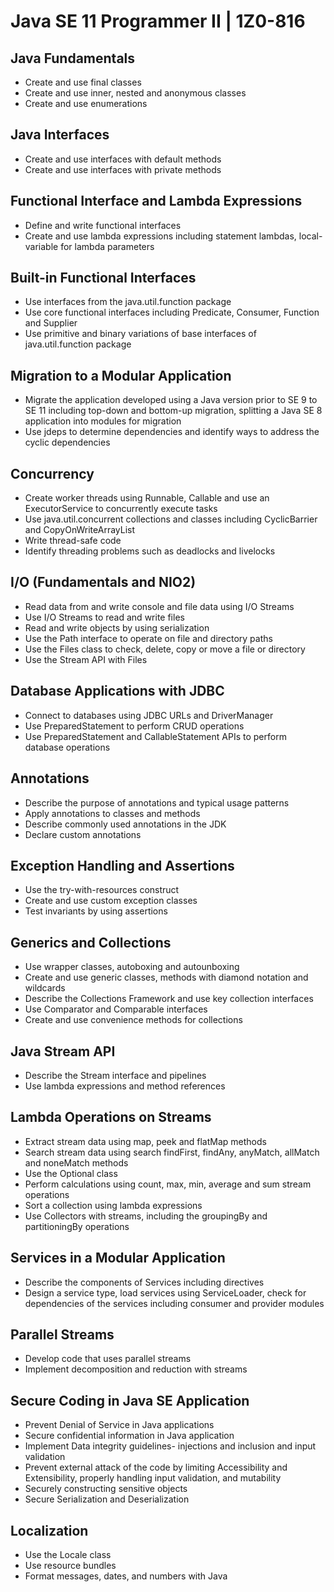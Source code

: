 Java SE 11 Programmer II | 1Z0-816
==================================

## Java Fundamentals

 - Create and use final classes
 - Create and use inner, nested and anonymous classes
 - Create and use enumerations

## Java Interfaces

 - Create and use interfaces with default methods
 - Create and use interfaces with private methods

## Functional Interface and Lambda Expressions

 - Define and write functional interfaces
 - Create and use lambda expressions including statement lambdas, local-variable for lambda parameters

## Built-in Functional Interfaces

 - Use interfaces from the java.util.function package
 - Use core functional interfaces including Predicate, Consumer, Function and Supplier
 - Use primitive and binary variations of base interfaces of java.util.function package

## Migration to a Modular Application

 - Migrate the application developed using a Java version prior to SE 9 to SE 11 including top-down and bottom-up migration, splitting a Java SE 8 application into modules for migration
 - Use jdeps to determine dependencies and identify ways to address the cyclic dependencies

## Concurrency

 - Create worker threads using Runnable, Callable and use an ExecutorService to concurrently execute tasks
 - Use java.util.concurrent collections and classes including CyclicBarrier and CopyOnWriteArrayList
 - Write thread-safe code
 - Identify threading problems such as deadlocks and livelocks

## I/O (Fundamentals and NIO2)

 - Read data from and write console and file data using I/O Streams
 - Use I/O Streams to read and write files
 - Read and write objects by using serialization
 - Use the Path interface to operate on file and directory paths
 - Use the Files class to check, delete, copy or move a file or directory
 - Use the Stream API with Files

## Database Applications with JDBC

 - Connect to databases using JDBC URLs and DriverManager
 - Use PreparedStatement to perform CRUD operations
 - Use PreparedStatement and CallableStatement APIs to perform database operations

## Annotations

 - Describe the purpose of annotations and typical usage patterns
 - Apply annotations to classes and methods
 - Describe commonly used annotations in the JDK
 - Declare custom annotations

## Exception Handling and Assertions

 - Use the try-with-resources construct
 - Create and use custom exception classes
 - Test invariants by using assertions

## Generics and Collections

 - Use wrapper classes, autoboxing and autounboxing
 - Create and use generic classes, methods with diamond notation and wildcards
 - Describe the Collections Framework and use key collection interfaces
 - Use Comparator and Comparable interfaces
 - Create and use convenience methods for collections

## Java Stream API

 - Describe the Stream interface and pipelines
 - Use lambda expressions and method references

## Lambda Operations on Streams

 - Extract stream data using map, peek and flatMap methods
 - Search stream data using search findFirst, findAny, anyMatch, allMatch and noneMatch methods
 - Use the Optional class
 - Perform calculations using count, max, min, average and sum stream operations
 - Sort a collection using lambda expressions
 - Use Collectors with streams, including the groupingBy and partitioningBy operations

## Services in a Modular Application

 - Describe the components of Services including directives
 - Design a service type, load services using ServiceLoader, check for dependencies of the services including consumer and provider modules

## Parallel Streams

 - Develop code that uses parallel streams
 - Implement decomposition and reduction with streams

## Secure Coding in Java SE Application

 - Prevent Denial of Service in Java applications
 - Secure confidential information in Java application
 - Implement Data integrity guidelines- injections and inclusion and input validation
 - Prevent external attack of the code by limiting Accessibility and Extensibility, properly handling input validation, and mutability
 - Securely constructing sensitive objects
 - Secure Serialization and Deserialization

## Localization

 - Use the Locale class
 - Use resource bundles
 - Format messages, dates, and numbers with Java

